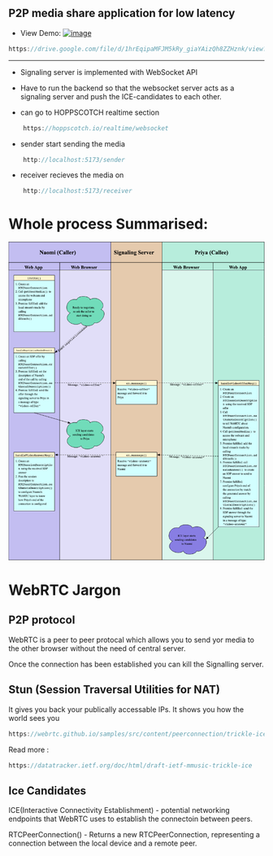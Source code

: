 ## P2P media share application for low latency
- View Demo:
  <a href="https://drive.google.com/file/d/1hrEqipaMFJM5kRy_giaYAizQh8ZZHznk/view?usp=sharing" >
  <img  width="1512" alt="image" src="https://github.com/user-attachments/assets/0eacf7bf-d931-4217-85f0-b4f2171c3080">
  </a>


```jsx 
https://drive.google.com/file/d/1hrEqipaMFJM5kRy_giaYAizQh8ZZHznk/view?usp=sharing
```

---

- Signaling server is implemented with WebSocket API

- Have to run the backend so that the websocket server acts as a signaling server and push the ICE-candidates to each other. 

-   can go to HOPPSCOTCH realtime section

```jsx
    https://hoppscotch.io/realtime/websocket
```

- sender start sending the media 

```jsx 
    http://localhost:5173/sender
```
- receiver recieves the media on 

```jsx 
    http://localhost:5173/receiver
```

# Whole process Summarised:
![alt text](image.png)


# WebRTC Jargon

## P2P protocol
WebRTC is a peer to peer protocal which allows you to send yor media to the other browser without the need of central server.

Once the connection has been established you can kill the Signalling server.

## Stun (Session Traversal Utilities for NAT)
It gives you back your publically accessable IPs. It shows you how the world sees you

```jsx 
https://webrtc.github.io/samples/src/content/peerconnection/trickle-ice/
```
Read more :
```jsx
https://datatracker.ietf.org/doc/html/draft-ietf-mmusic-trickle-ice
```

## Ice Candidates
ICE(Interactive Connectivity Establishment) - potential networking endpoints that WebRTC uses to establish the connectoin between peers.

RTCPeerConnection() - Returns a new RTCPeerConnection, representing a connection between the local device and a remote peer.

